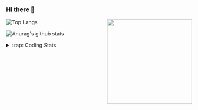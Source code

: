### Hi there 👋

<!--
**tao8687/tao8687** is a ✨ _special_ ✨ repository because its `README.md` (this file) appears on your GitHub profile.

Here are some ideas to get you started:

- 🔭 I’m currently working on ...
- 🌱 I’m currently learning ...
- 👯 I’m looking to collaborate on ...
- 🤔 I’m looking for help with ...
- 💬 Ask me about ...
- 📫 How to reach me: ...
- 😄 Pronouns: ...
- ⚡ Fun fact: ...
-->

<img align='right' src="https://media.giphy.com/media/M9gbBd9nbDrOTu1Mqx/giphy.gif" width="230">

![Top Langs](https://github-readme-stats.vercel.app/api/top-langs/?username=tao8687&layout=compact&title_color=23238E&text_color=A67D3D)

![Anurag's github stats](https://github-readme-stats.vercel.app/api?username=tao8687&show_icons=true&&text_color=A67D3D&title_color=23238E&show_icons=false&count_private=true&hide=stars)

<details>
  <summary>:zap: Coding Stats</summary>
  <b>
<!--START_SECTION:waka-->
```text
Week: 27 December, 2020 - 03 January, 2021

C++               11 hrs 32 mins  █████████████████░░░░░░░░   67.56 % 
Other             2 hrs 9 mins    ███░░░░░░░░░░░░░░░░░░░░░░   12.59 % 
Python            1 hr 10 mins    █▓░░░░░░░░░░░░░░░░░░░░░░░   06.90 % 
Protocol Buffer   56 mins         █▒░░░░░░░░░░░░░░░░░░░░░░░   05.53 % 
Markdown          28 mins         ▓░░░░░░░░░░░░░░░░░░░░░░░░   02.77 % 
```
<!--END_SECTION:waka-->
</details>
